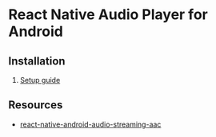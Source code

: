 React Native Audio Player for Android
=

Installation
- 
1. [Setup guide](http://www.chrisjmendez.com/2016/04/15/android-development-with-react-native/)


Resources
-
- [react-native-android-audio-streaming-aac](https://www.npmjs.com/package/react-native-android-audio-streaming-aac)
